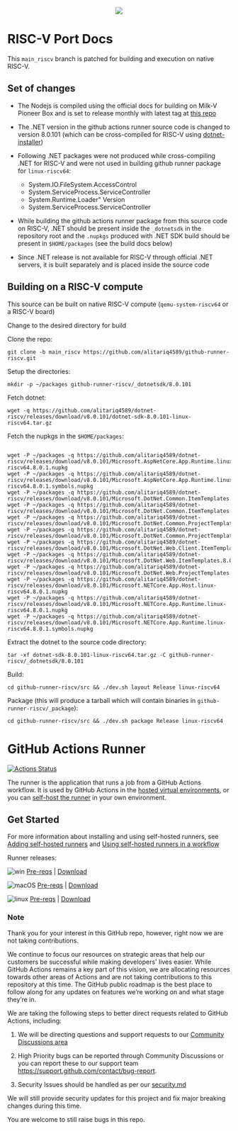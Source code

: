 <p align="center">
  <img src="docs/res/github-graph.png">
</p>

# RISC-V Port Docs

This `main_riscv` branch is patched for building and execution on native RISC-V.

## Set of changes

- The Nodejs is compiled using the official docs for building on Milk-V Pioneer Box and is set to release monthly with latest tag at [this repo](https://github.com/alitariq4589/nodejs-riscv) 

- The .NET version in the github actions runner source code is changed to version 8.0.101 (which can be cross-compiled for RISC-V using [dotnet-installer](https://github.com/dotnetinstaller/dotnetinstaller))
- Following .NET packages were not produced while cross-compiling .NET for RISC-V and were not used in building github runner package for `linux-riscv64`:
  - System.IO.FileSystem.AccessControl 
  - System.ServiceProcess.ServiceController
  - System.Runtime.Loader" Version
  - System.ServiceProcess.ServiceController
- While building the github actions runner package from this source code on RISC-V, .NET should be present inside the `_dotnetsdk` in the repository root and the `.nupkgs` produced with .NET SDK build should be present in `$HOME/packages` (see the build docs below) 
- Since .NET release is not available for RISC-V through official .NET servers, it is built separately and is placed inside the source code 

## Building on a RISC-V compute

This source can be built on native RISC-V compute (`qemu-system-riscv64` or a RISC-V board)

Change to the desired directory for build

Clone the repo:

```
git clone -b main_riscv https://github.com/alitariq4589/github-runner-riscv.git
```

Setup the directories:

```
mkdir -p ~/packages github-runner-riscv/_dotnetsdk/8.0.101
```

Fetch dotnet:

```
wget -q https://github.com/alitariq4589/dotnet-riscv/releases/download/v8.0.101/dotnet-sdk-8.0.101-linux-riscv64.tar.gz
```

Fetch the nupkgs in the `$HOME/packages`:

```

wget -P ~/packages -q https://github.com/alitariq4589/dotnet-riscv/releases/download/v8.0.101/Microsoft.AspNetCore.App.Runtime.linux-riscv64.8.0.1.nupkg
wget -P ~/packages -q https://github.com/alitariq4589/dotnet-riscv/releases/download/v8.0.101/Microsoft.AspNetCore.App.Runtime.linux-riscv64.8.0.1.symbols.nupkg
wget -P ~/packages -q https://github.com/alitariq4589/dotnet-riscv/releases/download/v8.0.101/Microsoft.DotNet.Common.ItemTemplates.8.0.101.nupkg
wget -P ~/packages -q https://github.com/alitariq4589/dotnet-riscv/releases/download/v8.0.101/Microsoft.DotNet.Common.ItemTemplates.8.0.101.symbols.nupkg
wget -P ~/packages -q https://github.com/alitariq4589/dotnet-riscv/releases/download/v8.0.101/Microsoft.DotNet.Common.ProjectTemplates.8.0.8.0.101.nupkg
wget -P ~/packages -q https://github.com/alitariq4589/dotnet-riscv/releases/download/v8.0.101/Microsoft.DotNet.Common.ProjectTemplates.8.0.8.0.101.symbols.nupkg
wget -P ~/packages -q https://github.com/alitariq4589/dotnet-riscv/releases/download/v8.0.101/Microsoft.DotNet.Web.Client.ItemTemplates.8.0.1.nupkg
wget -P ~/packages -q https://github.com/alitariq4589/dotnet-riscv/releases/download/v8.0.101/Microsoft.DotNet.Web.ItemTemplates.8.0.8.0.1.nupkg
wget -P ~/packages -q https://github.com/alitariq4589/dotnet-riscv/releases/download/v8.0.101/Microsoft.DotNet.Web.ProjectTemplates.8.0.8.0.1.nupkg
wget -P ~/packages -q https://github.com/alitariq4589/dotnet-riscv/releases/download/v8.0.101/Microsoft.NETCore.App.Host.linux-riscv64.8.0.1.nupkg
wget -P ~/packages -q https://github.com/alitariq4589/dotnet-riscv/releases/download/v8.0.101/Microsoft.NETCore.App.Runtime.linux-riscv64.8.0.1.nupkg
wget -P ~/packages -q https://github.com/alitariq4589/dotnet-riscv/releases/download/v8.0.101/Microsoft.NETCore.App.Runtime.linux-riscv64.8.0.1.symbols.nupkg
```

Extract the dotnet to the source code directory:

```
tar -xf dotnet-sdk-8.0.101-linux-riscv64.tar.gz -C github-runner-riscv/_dotnetsdk/8.0.101
```

Build:

```
cd github-runner-riscv/src && ./dev.sh layout Release linux-riscv64
```

Package (this will produce a tarball which will contain binaries in `github-runner-riscv/_package`):

```
cd github-runner-riscv/src && ./dev.sh package Release linux-riscv64
```


# GitHub Actions Runner

[![Actions Status](https://github.com/actions/runner/workflows/Runner%20CI/badge.svg)](https://github.com/actions/runner/actions)

The runner is the application that runs a job from a GitHub Actions workflow. It is used by GitHub Actions in the [hosted virtual environments](https://github.com/actions/virtual-environments), or you can [self-host the runner](https://help.github.com/en/actions/automating-your-workflow-with-github-actions/about-self-hosted-runners) in your own environment.

## Get Started

For more information about installing and using self-hosted runners, see [Adding self-hosted runners](https://help.github.com/en/actions/automating-your-workflow-with-github-actions/adding-self-hosted-runners) and [Using self-hosted runners in a workflow](https://help.github.com/en/actions/automating-your-workflow-with-github-actions/using-self-hosted-runners-in-a-workflow)

Runner releases:

![win](docs/res/win_sm.png) [Pre-reqs](docs/start/envwin.md) | [Download](https://github.com/actions/runner/releases)  

![macOS](docs/res/apple_sm.png)  [Pre-reqs](docs/start/envosx.md) | [Download](https://github.com/actions/runner/releases)  

![linux](docs/res/linux_sm.png)  [Pre-reqs](docs/start/envlinux.md) | [Download](https://github.com/actions/runner/releases)

### Note

Thank you for your interest in this GitHub repo, however, right now we are not taking contributions. 

We continue to focus our resources on strategic areas that help our customers be successful while making developers' lives easier. While GitHub Actions remains a key part of this vision, we are allocating resources towards other areas of Actions and are not taking contributions to this repository at this time. The GitHub public roadmap is the best place to follow along for any updates on features we’re working on and what stage they’re in.

We are taking the following steps to better direct requests related to GitHub Actions, including:

1. We will be directing questions and support requests to our [Community Discussions area](https://github.com/orgs/community/discussions/categories/actions)

2. High Priority bugs can be reported through Community Discussions or you can report these to our support team https://support.github.com/contact/bug-report.

3. Security Issues should be handled as per our [security.md](security.md)

We will still provide security updates for this project and fix major breaking changes during this time.

You are welcome to still raise bugs in this repo.
